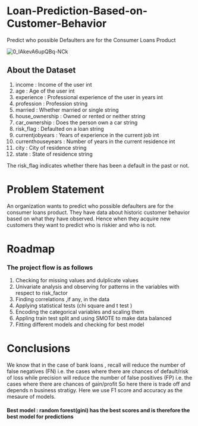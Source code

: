 # Loan-Prediction-Based-on-Customer-Behavior
Predict who possible Defaulters are for the Consumer Loans Product

![0_lAkevA6upQBq-NCk](https://user-images.githubusercontent.com/91171166/167246492-acc99f97-2aff-41ec-baad-f925b3ab7c19.jpg)

## About the Dataset
1) income            :	 Income of the user	int<br />
2) age	              :  Age of the user	int<br />
3) experience        :  Professional experience of the user in years	int<br />
4) profession        :  Profession	string<br />
5) married	          :  Whether married or single	string<br />
6) house_ownership  	:  Owned or rented or neither	string<br />
7) car_ownership	    :  Does the person own a car	string<br />
8) risk_flag	        :  Defaulted on a loan	string<br />
9) currentjobyears	  :  Years of experience in the current job	int<br />
10) currenthouseyears :	 Number of years in the current residence	int<br />
11) city	            :  City of residence	string<br />
12) state	            :  State of residence	string<br />

The risk_flag indicates whether there has been a default in the past or not.

# Problem Statement 
An organization wants to predict who possible defaulters are for the consumer loans product. They have data about historic customer behavior based on what they have observed. Hence when they acquire new customers they want to predict who is riskier and who is not.

# Roadmap

### The project flow is as follows
1) Checking for missing values and dulplicate values
2) Univariate analysis and observing for patterns in the variables with respect to risk_factor
3) Finding correlations ,if any, in the data
4) Applying statistical tests (chi square and t test )
5) Encoding the categorical variables and scaling them
6) Appling train test split and using SMOTE to make data balanced
7) Fitting different models and checking for best model

# Conclusions

We know that in the case of bank loans , 
recall will reduce the number of false negatives (FN) i.e. the cases where there are chances of default/risk of loss 
while
precision will reduce the number of false positives (FP) i.e. the cases where there are chances of gain/profit
So here there is trade off and depends n business stratigy.
Here we use F1 score and accuracy as the mesaure of models.
#### Best model : random forest(gini) has the best scores and is therefore the best model for predictions
